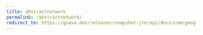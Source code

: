 ```yaml
---
title: abstractnetwork
permalink: /abstractnetwork/
redirect_to: https://guava.dev/releases/snapshot-jre/api/docs/com/google/common/graph/AbstractNetwork.html
---
```

